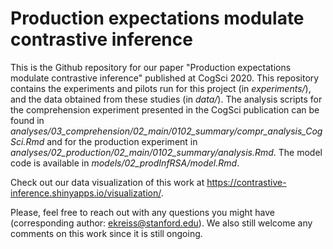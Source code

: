 # Production expectations modulate contrastive inference

This is the Github repository for our paper "Production expectations modulate contrastive inference" published at CogSci 2020. This repository contains the experiments and pilots run for this project (in *experiments/*), and the data obtained from these studies (in *data/*). The analysis scripts for the comprehension experiment presented in the CogSci publication can be found in *analyses/03_comprehension/02_main/0102_summary/compr_analysis_CogSci.Rmd* and for the production experiment in *analyses/02_production/02_main/0102_summary/analysis.Rmd*.
The model code is available in *models/02_prodInfRSA/model.Rmd*.

Check out our data visualization of this work at https://contrastive-inference.shinyapps.io/visualization/.

Please, feel free to reach out with any questions you might have (corresponding author: ekreiss@stanford.edu). We also still welcome any comments on this work since it is still ongoing.